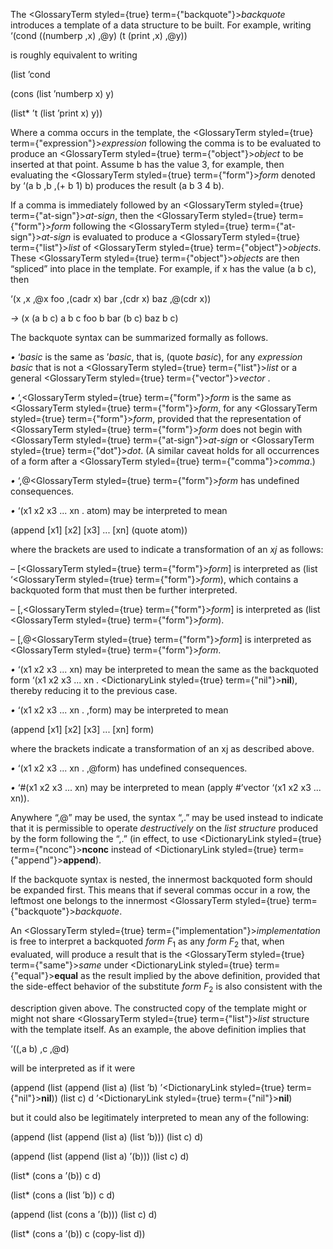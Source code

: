 
 



The <GlossaryTerm styled={true} term={"backquote"}><i>backquote</i></GlossaryTerm> introduces a template of a data structure to be built. For example, writing ‘(cond ((numberp ,x) ,@y) (t (print ,x) ,@y)) 



is roughly equivalent to writing 



(list ’cond 



(cons (list ’numberp x) y) 



(list\* ’t (list ’print x) y)) 



Where a comma occurs in the template, the <GlossaryTerm styled={true} term={"expression"}><i>expression</i></GlossaryTerm> following the comma is to be evaluated to produce an <GlossaryTerm styled={true} term={"object"}><i>object</i></GlossaryTerm> to be inserted at that point. Assume b has the value 3, for example, then evaluating the <GlossaryTerm styled={true} term={"form"}><i>form</i></GlossaryTerm> denoted by ‘(a b ,b ,(+ b 1) b) produces the result (a b 3 4 b). 



If a comma is immediately followed by an <GlossaryTerm styled={true} term={"at-sign"}><i>at-sign</i></GlossaryTerm>, then the <GlossaryTerm styled={true} term={"form"}><i>form</i></GlossaryTerm> following the <GlossaryTerm styled={true} term={"at-sign"}><i>at-sign</i></GlossaryTerm> is evaluated to produce a <GlossaryTerm styled={true} term={"list"}><i>list</i></GlossaryTerm> of <GlossaryTerm styled={true} term={"object"}><i>objects</i></GlossaryTerm>. These <GlossaryTerm styled={true} term={"object"}><i>objects</i></GlossaryTerm> are then “spliced” into place in the template. For example, if x has the value (a b c), then 



‘(x ,x ,@x foo ,(cadr x) bar ,(cdr x) baz ,@(cdr x)) 



*→* (x (a b c) a b c foo b bar (b c) baz b c)  







The backquote syntax can be summarized formally as follows. 



*•* ‘*basic* is the same as ’*basic*, that is, (quote *basic*), for any *expression basic* that is not a <GlossaryTerm styled={true} term={"list"}><i>list</i></GlossaryTerm> or a general <GlossaryTerm styled={true} term={"vector"}><i>vector</i></GlossaryTerm> . 



*•* ‘,<GlossaryTerm styled={true} term={"form"}><i>form</i></GlossaryTerm> is the same as <GlossaryTerm styled={true} term={"form"}><i>form</i></GlossaryTerm>, for any <GlossaryTerm styled={true} term={"form"}><i>form</i></GlossaryTerm>, provided that the representation of <GlossaryTerm styled={true} term={"form"}><i>form</i></GlossaryTerm> does not begin with <GlossaryTerm styled={true} term={"at-sign"}><i>at-sign</i></GlossaryTerm> or <GlossaryTerm styled={true} term={"dot"}><i>dot</i></GlossaryTerm>. (A similar caveat holds for all occurrences of a form after a <GlossaryTerm styled={true} term={"comma"}><i>comma</i></GlossaryTerm>.) 



*•* ‘,@<GlossaryTerm styled={true} term={"form"}><i>form</i></GlossaryTerm> has undefined consequences. 



*•* ‘(x1 x2 x3 ... xn . atom) may be interpreted to mean 



(append [x1] [x2] [x3] ... [xn] (quote atom)) 



where the brackets are used to indicate a transformation of an *xj* as follows: 



– [<GlossaryTerm styled={true} term={"form"}><i>form</i></GlossaryTerm>] is interpreted as (list ‘<GlossaryTerm styled={true} term={"form"}><i>form</i></GlossaryTerm>), which contains a backquoted form that must then be further interpreted. 



– [,<GlossaryTerm styled={true} term={"form"}><i>form</i></GlossaryTerm>] is interpreted as (list <GlossaryTerm styled={true} term={"form"}><i>form</i></GlossaryTerm>). 



– [,@<GlossaryTerm styled={true} term={"form"}><i>form</i></GlossaryTerm>] is interpreted as <GlossaryTerm styled={true} term={"form"}><i>form</i></GlossaryTerm>. 



*•* ‘(x1 x2 x3 ... xn) may be interpreted to mean the same as the backquoted form ‘(x1 x2 x3 ... xn . <DictionaryLink styled={true} term={"nil"}><b>nil</b></DictionaryLink>), thereby reducing it to the previous case. 



*•* ‘(x1 x2 x3 ... xn . ,form) may be interpreted to mean 



(append [x1] [x2] [x3] ... [xn] form) 



where the brackets indicate a transformation of an xj as described above. 



*•* ‘(x1 x2 x3 ... xn . ,@form) has undefined consequences. 



*•* ‘#(x1 x2 x3 ... xn) may be interpreted to mean (apply #’vector ‘(x1 x2 x3 ... xn)). 



Anywhere “,@” may be used, the syntax “,.” may be used instead to indicate that it is permissible to operate *destructively* on the *list structure* produced by the form following the “,.” (in effect, to use <DictionaryLink styled={true} term={"nconc"}><b>nconc</b></DictionaryLink> instead of <DictionaryLink styled={true} term={"append"}><b>append</b></DictionaryLink>). 



If the backquote syntax is nested, the innermost backquoted form should be expanded first. This means that if several commas occur in a row, the leftmost one belongs to the innermost <GlossaryTerm styled={true} term={"backquote"}><i>backquote</i></GlossaryTerm>. 



An <GlossaryTerm styled={true} term={"implementation"}><i>implementation</i></GlossaryTerm> is free to interpret a backquoted *form F*<sub>1</sub> as any *form F*<sub>2</sub> that, when evaluated, will produce a result that is the <GlossaryTerm styled={true} term={"same"}><i>same</i></GlossaryTerm> under <DictionaryLink styled={true} term={"equal"}><b>equal</b></DictionaryLink> as the result implied by the above definition, provided that the side-effect behavior of the substitute *form F*<sub>2</sub> is also consistent with the  







description given above. The constructed copy of the template might or might not share <GlossaryTerm styled={true} term={"list"}><i>list</i></GlossaryTerm> structure with the template itself. As an example, the above definition implies that 



‘((,a b) ,c ,@d) 



will be interpreted as if it were 



(append (list (append (list a) (list ’b) ’<DictionaryLink styled={true} term={"nil"}><b>nil</b></DictionaryLink>)) (list c) d ’<DictionaryLink styled={true} term={"nil"}><b>nil</b></DictionaryLink>) 



but it could also be legitimately interpreted to mean any of the following: 



(append (list (append (list a) (list ’b))) (list c) d) 



(append (list (append (list a) ’(b))) (list c) d) 



(list\* (cons a ’(b)) c d) 



(list\* (cons a (list ’b)) c d) 



(append (list (cons a ’(b))) (list c) d) 



(list\* (cons a ’(b)) c (copy-list d)) 




